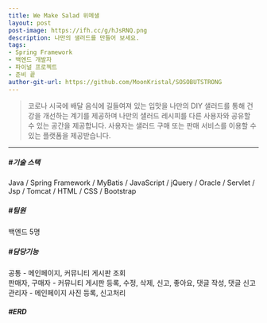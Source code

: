 ```yaml
---
title: We Make Salad 위메샐
layout: post
post-image: https://ifh.cc/g/hJsRNQ.png
description: 나만의 샐러드를 만들어 보세요.
tags:
- Spring Framework
- 백엔드 개발자
- 파이널 프로젝트
- 준비 끝
author-git-url: https://github.com/MoonKristal/SOSOBUTSTRONG
---
```


> 코로나 시국에 배달 음식에 길들여져 있는 입맛을 나만의 DIY 샐러드를 통해 건강을 개선하는 계기를 제공하며 나만의 샐러드 레시피를 다른 사용자와 공유할 수 있는 공간을 제공합니다. 사용자는 샐러드 구매 또는 판매 서비스를 이용할 수 있는 플랫폼을 제공받습니다.         

---

##### #기술 스택
Java / Spring Framework / MyBatis / JavaScript / jQuery / Oracle / 
Servlet / Jsp / Tomcat / HTML / CSS / Bootstrap

##### #팀원
백엔드 5명

##### #담당기능
공통 - 메인페이지, 커뮤니티 게시판 조회 <br>
판매자, 구매자 - 커뮤니티 게시판 등록, 수정, 삭제, 신고, 좋아요, 댓글 작성, 댓글 신고 <br>
관리자 - 메인페이지 사진 등록, 신고처리 <br>

##### #ERD

